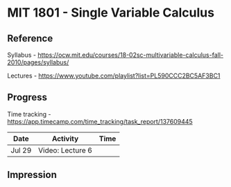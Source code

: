 # MIT 1801 - Single Variable Calculus

## Reference
Syllabus - https://ocw.mit.edu/courses/18-02sc-multivariable-calculus-fall-2010/pages/syllabus/

Lectures - https://www.youtube.com/playlist?list=PL590CCC2BC5AF3BC1

## Progress

Time tracking - https://app.timecamp.com/time_tracking/task_report/137609445

| Date | Activity | Time
| ---- | --- | ---|
| Jul 29 | Video: Lecture 6 | |

## Impression
